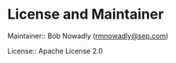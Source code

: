 # License and Maintainer
Maintainer:: Bob Nowadly (rmnowadly@sep.com)

License:: Apache License 2.0
